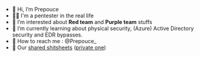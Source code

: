 - 👋 Hi, I’m Prepouce 
- 🥷🏻 I'm a pentester in the real life 
- 🥔 I’m interested about **Red team** and **Purple team** stuffs
- 🌱 I’m currently learning about physical security, (Azure) Active Directory security and EDR bypasses.
- 🍠 How to reach me : @Prepouce_
- 🧰 Our [shared shitsheets](https://github.com/Prinegheuls/Pentest-cheatsheet) ([private one](https://github.com/Prinegheuls/Pentest-shitsheets)) 


